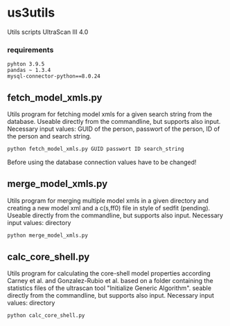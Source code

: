 # us3utils
Utils scripts UltraScan III 4.0

### requirements
```
pyhton 3.9.5
pandas ~ 1.3.4
mysql-connector-python==8.0.24
```

## fetch_model_xmls.py
Utils program for fetching model xmls for a given search string from the database. Useable directly from the commandline, but supports also input.
Necessary input values: GUID of the person, passwort of the person, ID of the person and search string.
```bash
python fetch_model_xmls.py GUID passwort ID search_string
```
Before using the database connection values have to be changed!

## merge_model_xmls.py
Utils program for merging multiple model xmls in a given directory and creating a new model xml and a c(s,ff0) file in style of sedfit (pending). Useable directly from the commandline, but supports also input.
Necessary input values: directory
```bash
python merge_model_xmls.py
```

## calc_core_shell.py
Utils program for calculating the core-shell model properties according Carney et al. and Gonzalez-Rubio et al. based on a folder containing the statistics files of the ultrascan tool "Initialize Generic Algorithm". seable directly from the commandline, but supports also input.
Necessary input values: directory
```bash
python calc_core_shell.py
```

